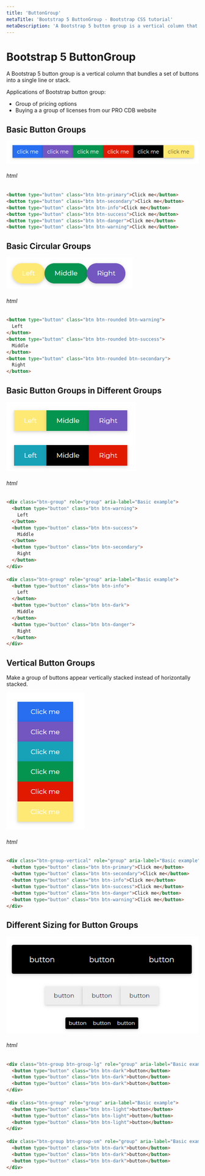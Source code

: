 ```yaml
---
title: 'ButtonGroup'
metaTitle: 'Bootstrap 5 ButtonGroup - Bootstrap CSS tutorial'
metaDescription: 'A Bootstrap 5 button group is a vertical column that groups together a number of buttons into a single line or stack.'
---
```


# Bootstrap 5 ButtonGroup

A Bootstrap 5 button group is a vertical column that bundles a set of buttons into a single line or stack.

Applications of Bootstrap button group:

- Group of pricing options
- Buying a a group of licenses from our PRO CDB website

## Basic Button Groups

![Bootstrap Button Groups](./images/buttongroup1.png)

###### html

```html
<button type="button" class="btn btn-primary">Click me</button>
<button type="button" class="btn btn-secondary">Click me</button>
<button type="button" class="btn btn-info">Click me</button>
<button type="button" class="btn btn-success">Click me</button>
<button type="button" class="btn btn-danger">Click me</button>
<button type="button" class="btn btn-warning">Click me</button>
```

## Basic Circular Groups

![Bootstrap Button Group](./images/buttongrouppill.png)

###### html

```html
<button type="button" class="btn btn-rounded btn-warning">
  Left
</button>
<button type="button" class="btn btn-rounded btn-success">
  Middle
</button>
<button type="button" class="btn btn-rounded btn-secondary">
  Right
</button>
```

## Basic Button Groups in Different Groups

![Bootstrap Button Group](./images/buttongroupseparate.png)

###### html

```html
<div class="btn-group" role="group" aria-label="Basic example">
  <button type="button" class="btn btn-warning">
    Left
  </button>
  <button type="button" class="btn btn-success">
    Middle
  </button>
  <button type="button" class="btn btn-secondary">
    Right
  </button>
</div>

<div class="btn-group" role="group" aria-label="Basic example">
  <button type="button" class="btn btn-info">
    Left
  </button>
  <button type="button" class="btn btn-dark">
    Middle
  </button>
  <button type="button" class="btn btn-danger">
    Right
  </button>
</div>
```

## Vertical Button Groups

Make a group of buttons appear vertically stacked instead of horizontally stacked.

![Bootstrap Button Group](./images/buttongroupvertical.png)

###### html

```html
<div class="btn-group-vertical" role="group" aria-label="Basic example">
  <button type="button" class="btn btn-primary">Click me</button>
  <button type="button" class="btn btn-secondary">Click me</button>
  <button type="button" class="btn btn-info">Click me</button>
  <button type="button" class="btn btn-success">Click me</button>
  <button type="button" class="btn btn-danger">Click me</button>
  <button type="button" class="btn btn-warning">Click me</button>
</div>
```

## Different Sizing for Button Groups

![Bootstrap Button Group](./images/buttongroupvariations.png)

###### html

```html
<div class="btn-group btn-group-lg" role="group" aria-label="Basic example">
  <button type="button" class="btn btn-dark">button</button>
  <button type="button" class="btn btn-dark">button</button>
  <button type="button" class="btn btn-dark">button</button>
</div>

<div class="btn-group" role="group" aria-label="Basic example">
  <button type="button" class="btn btn-light">button</button>
  <button type="button" class="btn btn-light">button</button>
  <button type="button" class="btn btn-light">button</button>
</div>

<div class="btn-group btn-group-sm" role="group" aria-label="Basic example">
  <button type="button" class="btn btn-dark">button</button>
  <button type="button" class="btn btn-dark">button</button>
  <button type="button" class="btn btn-dark">button</button>
</div>
```
